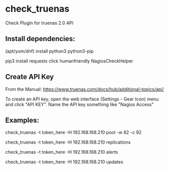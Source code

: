 # check_truenas
Check Plugin for truenas 2.0 API

## Install dependencies:

(apt/yum/dnf) install python3 python3-pip

pip3 install requests click humanfriendly NagiosCheckHelper

## Create API Key

From the Manual: https://www.truenas.com/docs/hub/additional-topics/api/

To create an API key, open the web interface (Settings - Gear Icon) menu and click "API KEY".
Name the API key something like "Nagios Access"


## Examples:

check_truenas -t token_here -H 192.168.168.210 pool -w 82 -c 92

check_truenas -t token_here -H 192.168.168.210 replications

check_truenas -t token_here -H 192.168.168.210 alerts

check_truenas -t token_here -H 192.168.168.210 updates

